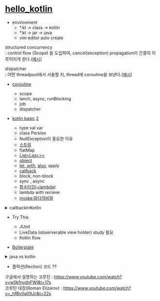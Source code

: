 # [hello_kotlin](https://medium.com/mj-studio/%EC%BD%94%ED%8B%80%EB%A6%B0-%EC%9D%B4%EB%A0%87%EA%B2%8C-%EC%9E%91%EC%84%B1%ED%95%98%EC%8B%9C%EB%A9%B4-%EB%90%A9%EB%8B%88%EB%8B%A4-94871a1fa646)

- environment
  - *.kt -> class -> kotlin
  - *.kt -> jar -> java
  - vim editor auto create
  

structured concurrency  
: control flow (Scope) 을 도입하여, cancel(exception) propagation이 간결히 이루어지게 한다.([예시](https://suhwan.dev/2022/01/21/Kotlin-coroutine-structured-concurrency/))    

dispatcher  
: 어떤 threadpool에서 사용할 지, thread에 coroutine을 보낸다.([예시](https://kotlinworld.com/141))     

- [coroutine](https://myungpyo.medium.com/reading-coroutine-official-guide-thoroughly-part-0-20176d431e9d) 
  - scope  
  - lanch, async, runBlocking  
  - job  
  - dispatcher  

- [kotlin basic](https://developer.android.com/codelabs/basic-android-kotlin-compose-function-types-and-lambda?hl=ko#0) [2](https://develop-writing.tistory.com/65)
  - type val var
  - class Persion
  - NullException이 중요한 이유
  - [스트림](https://madplay.github.io/post/difference-between-map-and-flatmap-methods-in-java)
  - flatMap
  - [List<List<>>](https://codechacha.com/ko/java-initialize-list-of-list/)
  - [object](https://codechacha.com/ko/kotlin-object-vs-class/)
  - [let, with](https://www.youtube.com/watch?v=RBGHA1cYsRM&list=PLg3A12oL1JCO5YhYFqDUM-_NcBy32-Bd2&index=11), [also](https://0391kjy.tistory.com/50), apply
  - [callback](https://stackoverflow.com/questions/824234/what-is-a-callback-function) 
  - block, non-block  
  - sync , async  
  - [함수타입(+lambda)](https://youtu.be/xZrSadIO6Mg?list=PLg3A12oL1JCNke34RZ-WApabuvQsfSWPv&t=751)
  - lambda with recieve  
  - [invoke:람다의비밀](https://wooooooak.github.io/kotlin/2019/03/21/kotlin_invoke/)

<details>
<summary>callbackInKotlin</summary>

```kotlin
fun caller(callback: () -> Unit) {
    println("\nrun")
    callback()
}

fun cbClassic() {
    println("cb_classic")
}

val cbModern = {
    println("cb_mordern")
}

fun main() {
    caller(::cbClassic) //refer to function: use funtion reference operation in kotlin
    caller(cbModern)
    
    caller({ println("lambda: directly into a function") })
    caller() { println("lambda: after the closing parenthesis") } 
}
```

https://stackoverflow.com/questions/48181751/get-name-of-current-function-in-kotlin
https://www.techiedelight.com/ko/get-name-current-function-kotlin/
https://stackoverflow.com/questions/45165143/get-type-of-a-variable-in-kotlin
https://kotlinlang.org/docs/reflection.html#bound-class-references
```
Thread.currentThread().stackTrace[1].methodName
val name = object{}.javaClass.enclosingMethod.name
 class Main
    val name: String = Main::class.java.enclosingMethod.name

val name = Throwable().stackTrace[0].methodName
val name = Exception().stackTrace[0].methodName
val name = Thread.currentThread().stackTrace[1].methodName


println(Int::class.simpleName)    // "Int"
println(Int::class.qualifiedName) // "kotlin.Int"
 
val value="value"
println(value::class.java.typeName)

//instance::method.name

fun main() {
    val test = Test()
    test.methodA()
    println("The name of method is ${test::methodA.name}")
}

class Test {
    fun methodA() {
        println("Executing method ${this::methodA.name}")
        println("Executing method ${::methodA.name} - without explicit this")
    }
}
```

CPS
```
fun addCPS(a: Int, b:Int, cont: (Int) -> Int): Int = cont(a+b)

fun factCPS(n: Long, cont: (Long) -> Long): Long =
    when(n) {
        0L -> cont(1L)
        else -> factCPS(n-1) { prev ->
            cont(n+prev)
        }
    }

fun main() {
    //val ret1 = addCPS(1, 2, { it })
    //val ret1 = addCPS(1, 2){ it }

    val ret1 = addCPS(1, 2) { i -> i } 
    println("${ret1}")
 
	/* 
    val ret2 = addCPS(1, 2, { step1 ->
        			addCPS(3, 4, { step2 ->
        			    addCPS(step1, step2, { it })
                    })        
    			})
    */
    val ret2 = addCPS(1, 2) { step1 ->
        			addCPS(3, 4) { step2 ->
        			    addCPS(step1, step2) { it } 
        			}        
    			}
    
    println("${ret2}")
    
    val fact = factCPS(10) { it }
    println("${fact}")
}
```
</details>

- Try This
  - JUnit
  - LiveData (observerable view holder) study 필요  
  - Kotlin flow
    
  
  
- [Boilerplate](https://gmunch.github.io/2019/07/15/why-kotlin.html)

<details>
<summary> java vs kotlin </summary>

```java
  public class DataExample {
    private final String name;
    private int age;
    private double score;
    private String[] tags;

    public DataExample(String name) {
      this.name = name;
    }

    public String getName() {
      return this.name;
    }

    void setAge(int age) {
      this.age = age;
    }

    //...
    public String[] getTags() {
      return this.tags;
    }

    public void setTags(String[] tags) {
      this.tags = tags;
    }

    @Override public String toString() {
      return "DataExample(" + this.getName() + ", "
        + this.getAge() + ", " + this.getScore() + ", "
        + Arrays.deepToString(this.getTags()) + ")";
    }

    protected boolean canEqual(Object other) {
      return other instanceof DataExample;
    }

    @Override public boolean equals(Object o) {
      //...
      return true;
    }

    @Override public int hashCode() {
     //...
    }
```
```kotlin
  data class DataExample(
    val name: String, var score: String?,
    var tags: Array<String>?
)
```
</details>    

- 플락션(flection) 코드 ??  

구글에서 설명하는 코루틴 : https://www.youtube.com/watch?v=w0kfnydnFWI&t=17s  
코루틴 대장(Roman Elizarov) :  https://www.youtube.com/watch?v=_hfBv0a09Jc&t=22s
